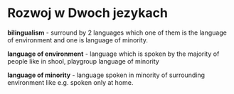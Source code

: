 # Rozwoj w Dwoch jezykach

**bilingualism** - surround by 2 languages which one of them is the language of environment and one is language of minority.

**language of environment** - language which is spoken by the majority of people like in shool, playgroup
language of minority

**language of minority** - language spoken in minority of surrounding environment like e.g. spoken only at home.